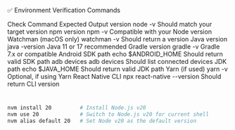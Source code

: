 ✅ Environment Verification Commands

Check	Command	Expected Output
version	node -v	Should match your target version
npm version	npm -v	Compatible with your Node version
Watchman (macOS only)	watchman -v	Should return a version
Java version	java -version	Java 11 or 17 recommended
Gradle version	gradle -v	Gradle 7.x or compatible
Android SDK path	echo $ANDROID_HOME	Should return valid SDK path
adb devices	adb devices	Should list connected devices
JDK path	echo $JAVA_HOME	Should return valid JDK path
Yarn (if used)	yarn -v	Optional, if using Yarn
React Native CLI	npx react-native --version	Should return CLI version





# 
```bash
nvm install 20         # Install Node.js v20
nvm use 20             # Switch to Node.js v20 for current shell
nvm alias default 20   # Set Node v20 as the default version
```